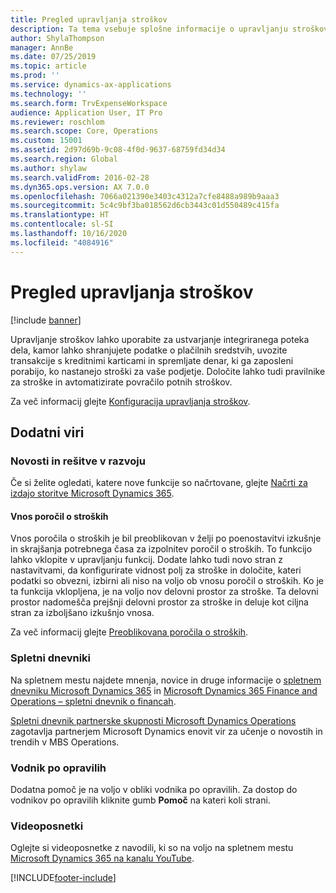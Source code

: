 ```yaml
---
title: Pregled upravljanja stroškov
description: Ta tema vsebuje splošne informacije o upravljanju stroškov in povezave do dodatnih virov. Upravljanje stroškov lahko uporabite za ustvarjanje integriranega poteka dela, kamor lahko shranjujete podatke o plačilnih sredstvih, uvozite transakcije s kreditnimi karticami in spremljate denar, ki ga zaposleni porabijo, ko nastanejo stroški za vaše podjetje.
author: ShylaThompson
manager: AnnBe
ms.date: 07/25/2019
ms.topic: article
ms.prod: ''
ms.service: dynamics-ax-applications
ms.technology: ''
ms.search.form: TrvExpenseWorkspace
audience: Application User, IT Pro
ms.reviewer: roschlom
ms.search.scope: Core, Operations
ms.custom: 15001
ms.assetid: 2d97d69b-9c08-4f0d-9637-68759fd34d34
ms.search.region: Global
ms.author: shylaw
ms.search.validFrom: 2016-02-28
ms.dyn365.ops.version: AX 7.0.0
ms.openlocfilehash: 7066a021390e3403c4312a7cfe8488a989b9aaa3
ms.sourcegitcommit: 5c4c9bf3ba018562d6cb3443c01d550489c415fa
ms.translationtype: HT
ms.contentlocale: sl-SI
ms.lasthandoff: 10/16/2020
ms.locfileid: "4084916"
---
```

# <a name="expense-management-overview"></a>Pregled upravljanja stroškov

[!include [banner](../includes/banner.md)]

Upravljanje stroškov lahko uporabite za ustvarjanje integriranega poteka dela, kamor lahko shranjujete podatke o plačilnih sredstvih, uvozite transakcije s kreditnimi karticami in spremljate denar, ki ga zaposleni porabijo, ko nastanejo stroški za vaše podjetje. Določite lahko tudi pravilnike za stroške in avtomatizirate povračilo potnih stroškov.

Za več informacij glejte [Konfiguracija upravljanja stroškov](plan-expense-management.md).

## <a name="additional-resources"></a>Dodatni viri

### <a name="whats-new-and-in-development"></a>Novosti in rešitve v razvoju

Če si želite ogledati, katere nove funkcije so načrtovane, glejte [Načrti za izdajo storitve Microsoft Dynamics 365](https://go.microsoft.com/fwlink/?linkid=2010158).

#### <a name="expense-report-entry"></a>Vnos poročil o stroških

Vnos poročila o stroških je bil preoblikovan v želji po poenostavitvi izkušnje in skrajšanja potrebnega časa za izpolnitev poročil o stroških. To funkcijo lahko vklopite v upravljanju funkcij. Dodate lahko tudi novo stran z nastavitvami, da konfigurirate vidnost polj za stroške in določite, kateri podatki so obvezni, izbirni ali niso na voljo ob vnosu poročil o stroških. Ko je ta funkcija vklopljena, je na voljo nov delovni prostor za stroške. Ta delovni prostor nadomešča prejšnji delovni prostor za stroške in deluje kot ciljna stran za izboljšano izkušnjo vnosa.

Za več informacij glejte [Preoblikovana poročila o stroških](ExpenseWorkspaceNew.md).

### <a name="blogs"></a>Spletni dnevniki

Na spletnem mestu najdete mnenja, novice in druge informacije o [spletnem dnevniku Microsoft Dynamics 365](https://community.dynamics.com/b/msftdynamicsblog?c=Enterprise) in [Microsoft Dynamics 365 Finance and Operations – spletni dnevnik o financah](https://community.dynamics.com/365/financeandoperations/b/financials).

[Spletni dnevnik partnerske skupnosti Microsoft Dynamics Operations](https://community.dynamics.com/partner/b/operationspartnercommunityblog) zagotavlja partnerjem Microsoft Dynamics enovit vir za učenje o novostih in trendih v MBS Operations.

### <a name="task-guides"></a>Vodnik po opravilih

Dodatna pomoč je na voljo v obliki vodnika po opravilih. Za dostop do vodnikov po opravilih kliknite gumb **Pomoč** na kateri koli strani.

### <a name="videos"></a>Videoposnetki

Oglejte si videoposnetke z navodili, ki so na voljo na spletnem mestu [Microsoft Dynamics 365 na kanalu YouTube](https://www.youtube.com/channel/UCJGCg4rB3QSs8y_1FquelBQ).


[!INCLUDE[footer-include](../includes/footer-banner.md)]